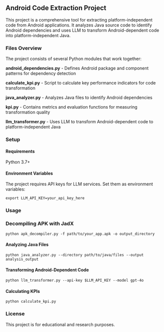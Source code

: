 ## Android Code Extraction Project
This project is a comprehensive tool for extracting platform-independent code from Android applications. It analyzes Java source code to identify Android dependencies and uses LLM to transform Android-dependent code into platform-independent Java.

### Files Overview
The project consists of several Python modules that work together:

__android_dependencies.py__ - Defines Android package and component patterns for dependency detection

__calculate_kpi.py__ - Script to calculate key performance indicators for code transformation

__java_analyzer.py__ - Analyzes Java files to identify Android dependencies

__kpi.py__ - Contains metrics and evaluation functions for measuring transformation quality

__llm_transformer.py__ - Uses LLM to transform Android-dependent code to platform-independent Java

### Setup
#### Requirements
Python 3.7+

#### Environment Variables
The project requires API keys for LLM services. Set them as environment variables:

`export LLM_API_KEY=your_api_key_here`

### Usage

### Decompiling APK with JadX

`python apk_decompiler.py -f path/to/your_app.apk -o output_directory`

#### Analyzing Java Files

`python java_analyzer.py --directory path/to/java/files --output analysis_output`

#### Transforming Android-Dependent Code

`python llm_transformer.py --api-key $LLM_API_KEY --model gpt-4o`

#### Calculating KPIs

`python calculate_kpi.py`

### License
This project is for educational and research purposes.

